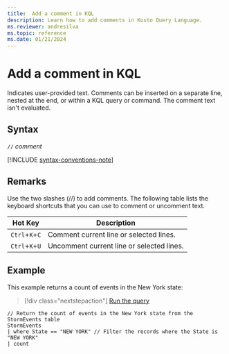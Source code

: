 ```yaml
---
title:  Add a comment in KQL
description: Learn how to add comments in Kusto Query Language.
ms.reviewer: andresilva
ms.topic: reference
ms.date: 01/21/2024
---
```

# Add a comment in KQL

Indicates user-provided text. Comments can be inserted on a separate line, nested at the end, or within a KQL query or command. The comment text isn't evaluated.

## Syntax

`//` *comment*

[!INCLUDE [syntax-conventions-note](../../includes/syntax-conventions-note.md)]

## Remarks

Use the two slashes (//) to add comments. The following table lists the keyboard shortcuts that you can use to comment or uncomment text.

| Hot Key  | Description  |
| ------------ | ------------ |
| `Ctrl`+`K`+`C`  | Comment current line or selected lines.  |
| `Ctrl`+`K`+`U`  | Uncomment current line or selected lines.  |

## Example

This example returns a count of events in the New York state:

> [!div class="nextstepaction"]
> <a href="https://dataexplorer.azure.com/clusters/help/databases/Samples?query=H4sIAAAAAAAAA02OMQ6DMBAEe16x4gN+ASVpIhGJFBElIYuwAj7pfECTxyfGKWhHO6N1Di1t1QCbiEHWYJAR3BgswmfccEcn+ka03ohRZTn43USXOk+tf84sTqT4YJ+oaZWkqkLZ1A90t/Zawjlc/GzUo6McRF/xv8/l5Ph4cn69494XVG+MV7IAAAA=" target="_blank">Run the query</a>

```kusto
// Return the count of events in the New York state from the StormEvents table
StormEvents
| where State == "NEW YORK" // Filter the records where the State is "NEW YORK"
| count
```
